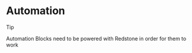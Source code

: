 # Automation
> [!TIP]
> Automation Blocks need to be powered with Redstone in order for them to work